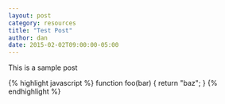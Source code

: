 ```yaml
---
layout: post
category: resources
title: "Test Post"
author: dan
date: 2015-02-02T09:00:00-05:00
---
```


This is a sample post

{% highlight javascript %}
function foo(bar) {
  return "baz";
}
{% endhighlight %}
